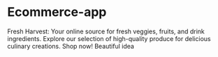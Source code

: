 # Ecommerce-app
Fresh Harvest: Your online source for fresh veggies, fruits, and drink ingredients. Explore our selection of high-quality produce for delicious culinary creations. Shop now! 
Beautiful idea
